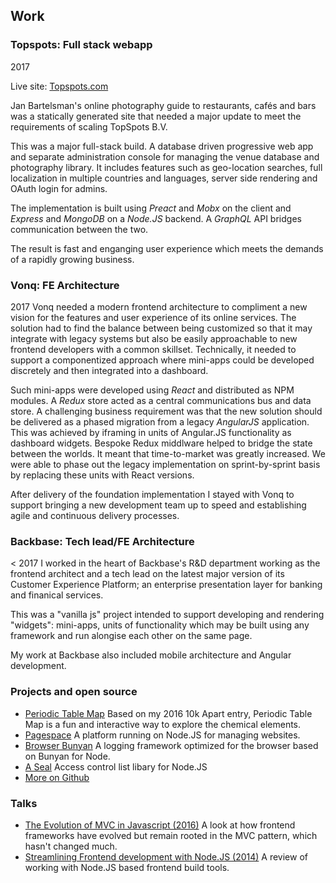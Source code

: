 ## Work 

### Topspots: Full stack webapp
<span class=date>2017</span>

Live site: [Topspots.com](https://demo.topspots.com)

Jan Bartelsman's online photography guide to restaurants, cafés and bars was a statically generated site that needed a major update to meet the requirements of scaling TopSpots B.V.

This was a major full-stack build. A database driven progressive web app and separate administration console for managing the venue database and photography library. It includes features such as geo-location searches, full localization in multiple countries and languages, server side rendering and OAuth login for admins.

The implementation is built using *Preact* and *Mobx* on the client and *Express* and *MongoDB* on a *Node.JS* backend. A *GraphQL* API bridges communication between the two.

The result is fast and enganging user experience which meets the demands of a rapidly growing business.

### Vonq: FE Architecture
<span class=date>2017</span>
Vonq needed a modern frontend architecture to compliment a new vision for the features and user experience of its online services. The solution had to find the balance between being customized so that it may integrate with legacy systems but also be easily approachable to new frontend developers with a common skillset. Technically, it needed to support a componentized  approach where mini-apps could be developed discretely and then integrated into a dashboard.

Such mini-apps were developed using *React* and distributed as NPM modules. A *Redux* store acted as a central communications bus and data store. A challenging business requirement was that the new solution should be delivered as a phased migration from a legacy *AngularJS* application. This was achieved by iframing in units of Angular.JS functionality as dashboard widgets. Bespoke Redux middlware helped to bridge the state between the worlds. It meant that time-to-market was greatly increased. We were able to phase out the legacy implementation on sprint-by-sprint basis by replacing these units with React versions.

After delivery of the foundation implementation I stayed with Vonq to support bringing a new development team up to speed and establishing agile and continuous delivery processes.

### Backbase: Tech lead/FE Architecture
<span class=date>&lt; 2017</span>
I worked in the heart of Backbase's R&D department working as the frontend architect and a tech lead on the latest major version of its Customer Experience Platform; an enterprise presentation layer for banking and finanical services.

This was a "vanilla js" project intended to support developing and rendering "widgets": mini-apps, units of functionality which may be built using any framework and run alongise each other on the same page.

My work at Backbase also included mobile architecture and Angular development. 

### Projects and open source
* [Periodic Table Map](https://periodictablemap.com/) Based on my 2016 10k Apart entry, Periodic Table Map is a fun and interactive way to explore the chemical elements.
* [Pagespace](https://github.com/pagespace/pagespace) A platform running on Node.JS for managing websites.
* [Browser Bunyan](https://github.com/philmander/browser-bunyan) A logging framework optimized for the browser based on Bunyan for Node.
* [A Seal](https://github.com/philmander/a-seal) Access control list libary for Node.JS
* [More on Github](https://github.com/philmander)

### Talks
* [The Evolution of MVC in Javascript (2016)](https://docs.google.com/presentation/d/1qnK5QC5uyQfLhb4U_OoF7FcKM1yhOKw9AUF8NigBCno/edit?usp=sharing) A look at how frontend frameworks have evolved but remain rooted in the MVC pattern, which hasn't changed much.
* [Streamlining Frontend development with Node.JS (2014)](https://docs.google.com/presentation/d/1co8iOt_3EX7CFXzjzkg5D6ki_CV0k6CpmUAY1shv450/edit?usp=sharing) A review of working with Node.JS based frontend build tools. 

